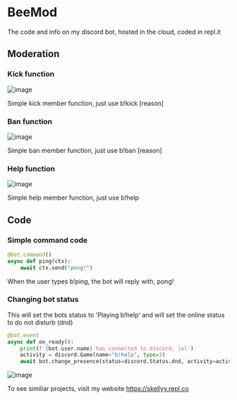 # BeeMod
The code and info on my discord bot, hosted in the cloud, coded in repl.it



## Moderation
### Kick function
![image](https://user-images.githubusercontent.com/88248957/149184158-5189fec1-bfd7-401b-b079-cd0284f7e411.png)

Simple kick member function, just use b!kick <member> [reason]

### Ban function
![image](https://user-images.githubusercontent.com/88248957/149184813-370674a0-595a-45e2-bc88-c74307e42e37.png)

Simple ban member function, just use b!ban <member> [reason]

### Help function
![image](https://user-images.githubusercontent.com/88248957/149185021-b54f0ab0-a6ff-4c47-8e72-04b60dde2b81.png)

Simple help member function, just use b!help
  
  
  
## Code
### Simple command code
```python
@bot.command()
async def ping(ctx):
    await ctx.send("pong!")
```
When the user types b!ping, the bot will reply with, pong!
  
### Changing bot status
This will set the bots status to 'Playing b!help' and will set the online status to do not disturb (dnd)
```python
@bot.event
async def on_ready():
    print(f'{bot.user.name} has connected to discord, lol')
    activity = discord.Game(name="b!help", type=3)
    await bot.change_presence(status=discord.Status.dnd, activity=activity)
```
![image](https://user-images.githubusercontent.com/88248957/149186988-722e31ec-528a-415e-b7b7-b1a41965b77d.png)

To see similiar projects, visit my website
  https://skellyy.repl.co
